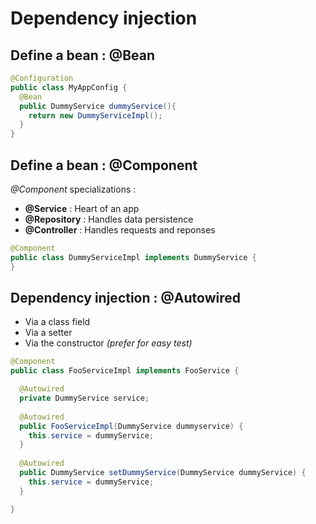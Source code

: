 # Dependency injection

## Define a bean : **@Bean**
```Java
@Configuration
public class MyAppConfig {
  @Bean
  public DummyService dummyService(){
    return new DummyServiceImpl();
  }
}
```

## Define a bean : **@Component**

*@Component* specializations :

* **@Service** : Heart of an app
* **@Repository** : Handles data persistence
* **@Controller** : Handles requests and reponses

```Java
@Component
public class DummyServiceImpl implements DummyService {
}
```

## Dependency injection : **@Autowired**

* Via a class field
* Via a setter
* Via the constructor *(prefer for easy test)*

```Java
@Component
public class FooServiceImpl implements FooService {

  @Autowired
  private DummyService service;
  
  @Autowired
  public FooServiceImpl(DummyService dummyservice) {
    this.service = dummyService;
  }
  
  @Autowired
  public DummyService setDummyService(DummyService dummyService) {
    this.service = dummyService;
  }

}
```
